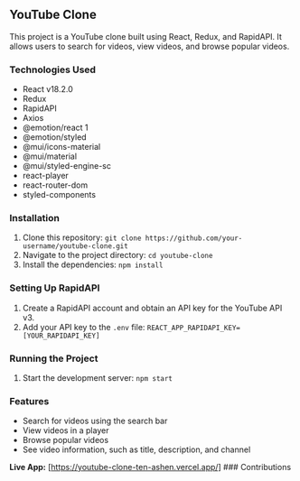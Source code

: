 ## YouTube Clone

This project is a YouTube clone built using React, Redux, and RapidAPI. It allows users to search for videos, view videos, and browse popular videos.

### Technologies Used

* React v18.2.0
* Redux
* RapidAPI
* Axios 
* @emotion/react 1
* @emotion/styled 
* @mui/icons-material 
* @mui/material 
* @mui/styled-engine-sc 
* react-player 
* react-router-dom 
* styled-components 

### Installation

1. Clone this repository: `git clone https://github.com/your-username/youtube-clone.git`
2. Navigate to the project directory: `cd youtube-clone`
3. Install the dependencies: `npm install`

### Setting Up RapidAPI

1. Create a RapidAPI account and obtain an API key for the YouTube API v3.
2. Add your API key to the `.env` file: `REACT_APP_RAPIDAPI_KEY=[YOUR_RAPIDAPI_KEY]`

### Running the Project

1. Start the development server: `npm start`

### Features

* Search for videos using the search bar
* View videos in a player
* Browse popular videos
* See video information, such as title, description, and channel

**Live App:** [https://youtube-clone-ten-ashen.vercel.app/]  ### Contributions
